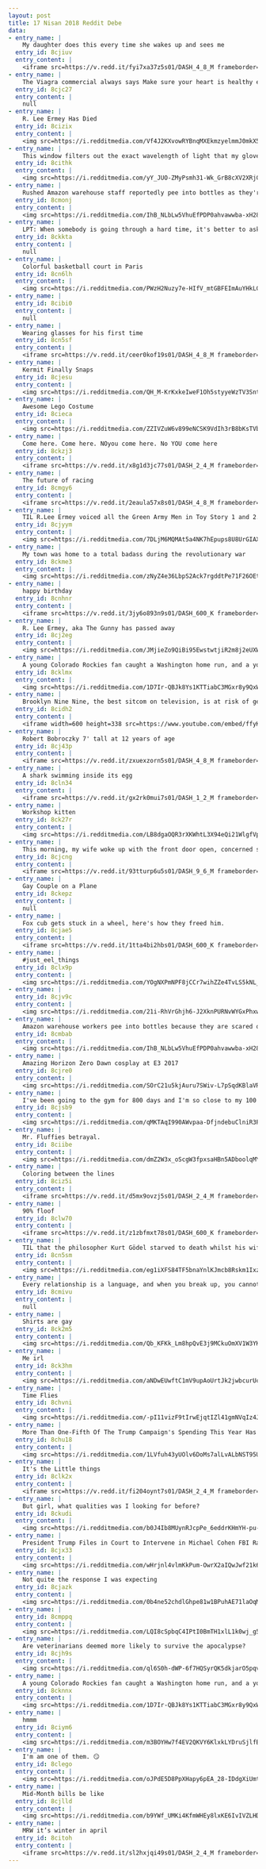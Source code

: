 ```yaml
---
layout: post
title: 17 Nisan 2018 Reddit Debe
data:
- entry_name: |
    My daughter does this every time she wakes up and sees me
  entry_id: 8cjiuv
  entry_content: |
    <iframe src=https://v.redd.it/fyi7xa37z5s01/DASH_4_8_M frameborder=0></iframe>
- entry_name: |
    The Viagra commercial always says Make sure your heart is healthy enough for sex. That's a really deep question if you think about it in more of a metaphorical way
  entry_id: 8cjc27
  entry_content: |
    null
- entry_name: |
    R. Lee Ermey Has Died
  entry_id: 8cizix
  entry_content: |
    <img src=https://i.redditmedia.com/Vf4J2KXvowRYBnqMXEkmzyelmmJ0mkX5kiNrEzptjfQ.jpg?s=c93de3d75210e3f880d0dd2250a3d680 frameborder=0>
- entry_name: |
    This window filters out the exact wavelength of light that my gloves reflect
  entry_id: 8cithk
  entry_content: |
    <img src=https://i.redditmedia.com/yY_JUO-ZMyPsmh31-Wk_GrB8cXV2XRjCXxIplpw96Xw.jpg?s=b19e36eb0a567b17a9e9b58d67c289b6 frameborder=0>
- entry_name: |
    Rushed Amazon warehouse staff reportedly pee into bottles as they're afraid of 'time-wasting' because the toilets are far away and they fear getting into trouble for taking long breaks
  entry_id: 8cmonj
  entry_content: |
    <img src=https://i.redditmedia.com/IhB_NLbLw5VhuEfPDP0ahvawwba-xH28k4UL92OXwLo.jpg?s=969912666b47660b3df198b72911fe9c frameborder=0>
- entry_name: |
    LPT: When somebody is going through a hard time, it's better to ask questions than to give advice. If you ask questions, you will help him/her talk through the problem. If you give advice, s/he will politely nod along, but s/he will feel kind of empty inside bc what s/he really needs is to talk.
  entry_id: 8ckkta
  entry_content: |
    null
- entry_name: |
    Colorful basketball court in Paris
  entry_id: 8cn6lh
  entry_content: |
    <img src=https://i.redditmedia.com/PWzH2Nuzy7e-HIfV_mtGBFEImAuYHkLCMdv7GFmOe_s.jpg?s=82f840498577249f1e7ed5c0a41497f1 frameborder=0>
- entry_name: |
  entry_id: 8cibi0
  entry_content: |
    null
- entry_name: |
    Wearing glasses for his first time
  entry_id: 8cn5sf
  entry_content: |
    <iframe src=https://v.redd.it/ceer0kof19s01/DASH_4_8_M frameborder=0></iframe>
- entry_name: |
    Kermit Finally Snaps
  entry_id: 8cjesu
  entry_content: |
    <img src=https://i.redditmedia.com/QH_M-KrKxkeIweF1Oh5styyeWzTV3SntERu_bcFVFpM.gif?fm=jpg&s=cff72a44d77a1489b81d8d2cecd6be90 frameborder=0>
- entry_name: |
    Awesome Lego Costume
  entry_id: 8cieca
  entry_content: |
    <img src=https://i.redditmedia.com/ZZIVZuW6v899eNCSK9VdIh3rB8bKsTVbkfRyhegblX8.jpg?s=8e324f5187528c638398e8d7f3349ae1 frameborder=0>
- entry_name: |
    Come here. Come here. NOyou come here. No YOU come here
  entry_id: 8ckzj3
  entry_content: |
    <iframe src=https://v.redd.it/x8g1d3jc77s01/DASH_2_4_M frameborder=0></iframe>
- entry_name: |
    The future of racing
  entry_id: 8cmgy6
  entry_content: |
    <iframe src=https://v.redd.it/2eaula57x8s01/DASH_4_8_M frameborder=0></iframe>
- entry_name: |
    TIL R.Lee Ermey voiced all the Green Army Men in Toy Story 1 and 2.
  entry_id: 8cjyym
  entry_content: |
    <img src=https://i.redditmedia.com/7DLjM6MQMAt5a4NK7hEpups8U8UrGIAXe8M6yo2qKYU.jpg?s=8007dbb437a36abc81f165ee051369c6 frameborder=0>
- entry_name: |
    My town was home to a total badass during the revolutionary war
  entry_id: 8ckme3
  entry_content: |
    <img src=https://i.redditmedia.com/zNyZ4e36LbpS2Ack7rgddtPe71F26OEtIzTrkJmF87Q.jpg?s=e88a0efc70b3cae4078bc6cfdadfd622 frameborder=0>
- entry_name: |
    happy birthday
  entry_id: 8cnhnr
  entry_content: |
    <iframe src=https://v.redd.it/3jy6o893n9s01/DASH_600_K frameborder=0></iframe>
- entry_name: |
    R. Lee Ermey, aka The Gunny has passed away
  entry_id: 8cj2eg
  entry_content: |
    <img src=https://i.redditmedia.com/JMjieZo9QiBi95EwstwtjiR2m8j2eUXWr3xWTHpRvnA.jpg?s=15fa0a363349e3ffddd669ee1d2f3a04 frameborder=0>
- entry_name: |
    A young Colorado Rockies fan caught a Washington home run, and a young Washington Nationals fan caught a Colorado home run. So they swapped souvenirs.
  entry_id: 8cklmx
  entry_content: |
    <img src=https://i.redditmedia.com/1D7Ir-QBJk8Ys1KTTiabC3MGxr8y9QxWUu7BmBZn2nU.gif?fm=jpg&s=76ffd3b3a3ead1a9e9d3b6406624a77b frameborder=0>
- entry_name: |
    Brooklyn Nine Nine, the best sitcom on television, is at risk of getting cancelled. If you don't already watch the show, you need to start. Here's a clip from tonight's episode.
  entry_id: 8cidh2
  entry_content: |
    <iframe width=600 height=338 src=https://www.youtube.com/embed/ffyKY3Dj5ZE?feature=oembed&enablejsapi=1 frameborder=0 allow=autoplay; encrypted-media allowfullscreen></iframe>
- entry_name: |
    Robert Bobroczky 7' tall at 12 years of age
  entry_id: 8cj43p
  entry_content: |
    <iframe src=https://v.redd.it/zxuexzorn5s01/DASH_4_8_M frameborder=0></iframe>
- entry_name: |
    A shark swimming inside its egg
  entry_id: 8cln34
  entry_content: |
    <iframe src=https://v.redd.it/gx2rk0mui7s01/DASH_1_2_M frameborder=0></iframe>
- entry_name: |
    Workshop kitten
  entry_id: 8ck27r
  entry_content: |
    <img src=https://i.redditmedia.com/LB8dgaOQR3rXKWhtL3X94eQi21WlgfVp00s-Maan7js.png?s=4f2a59ccc7185e62158603c1e02a721e frameborder=0>
- entry_name: |
    This morning, my wife woke up with the front door open, concerned somebody broke in. This afternoon, the door was open again. Then, we saw this.
  entry_id: 8cjcng
  entry_content: |
    <iframe src=https://v.redd.it/93tturp6u5s01/DASH_9_6_M frameborder=0></iframe>
- entry_name: |
    Gay Couple on a Plane
  entry_id: 8ckepz
  entry_content: |
    null
- entry_name: |
    Fox cub gets stuck in a wheel, here's how they freed him.
  entry_id: 8cjae5
  entry_content: |
    <iframe src=https://v.redd.it/1tta4bi2hbs01/DASH_600_K frameborder=0></iframe>
- entry_name: |
    #just_eel_things
  entry_id: 8clx9p
  entry_content: |
    <img src=https://i.redditmedia.com/YOgNXPmNPF8jCCr7wihZZe4TvLS5kNL_xI-NBHykUns.png?s=b499ccf37f52faf2b641906833c20d0e frameborder=0>
- entry_name: |
  entry_id: 8cjv9c
  entry_content: |
    <img src=https://i.redditmedia.com/21i-RhVrGhjh6-J2XknPURNvWYGxPhxwQkT6OOA-V2o.jpg?s=a58b9c450f109ffd0822c0b99555bb4b frameborder=0>
- entry_name: |
    Amazon warehouse workers pee into bottles because they are scared of being punished for taking a comfort break
  entry_id: 8cmbab
  entry_content: |
    <img src=https://i.redditmedia.com/IhB_NLbLw5VhuEfPDP0ahvawwba-xH28k4UL92OXwLo.jpg?s=969912666b47660b3df198b72911fe9c frameborder=0>
- entry_name: |
    Amazing Horizon Zero Dawn cosplay at E3 2017
  entry_id: 8cjre0
  entry_content: |
    <img src=https://i.redditmedia.com/SOrC21u5kjAuru7SWiv-L7pSqdKBlaVRJMqn6M43vsA.gif?fm=jpg&s=39c8d23d991c5ffe18e48ffb0dbe23e5 frameborder=0>
- entry_name: |
    I've been going to the gym for 800 days and I'm so close to my 100 pound weight loss goal.
  entry_id: 8cjsb9
  entry_content: |
    <img src=https://i.redditmedia.com/qMKTAqI990AWvpaa-DfjndebuClniR3PK_mhtAZnU1A.jpg?s=49366991353613a38de89722b3facba5 frameborder=0>
- entry_name: |
    Mr. Fluffies betrayal.
  entry_id: 8ciibe
  entry_content: |
    <img src=https://i.redditmedia.com/dmZ2W3x_oScgW3fpxsaHBn5ADboolqMYJWsZ2hRoE5c.jpg?s=150472a7d651c3b5d36245084b0b6da3 frameborder=0>
- entry_name: |
    Coloring between the lines
  entry_id: 8ciz5i
  entry_content: |
    <iframe src=https://v.redd.it/d5mx9ovzj5s01/DASH_2_4_M frameborder=0></iframe>
- entry_name: |
    90% floof
  entry_id: 8clw70
  entry_content: |
    <iframe src=https://v.redd.it/z1zbfmxt78s01/DASH_600_K frameborder=0></iframe>
- entry_name: |
    TIL that the philosopher Kurt Gödel starved to death whilst his wife was in hospital because he had an obsessive fear of being poisoned and would only eat food that she cooked
  entry_id: 8cn5sm
  entry_content: |
    <img src=https://i.redditmedia.com/eg1iXFS84TF5bnaYnlKJmcb8Rskm1IxzE1guCYFtbh0.jpg?s=029336e957de3983a77344b26dd517bd frameborder=0>
- entry_name: |
    Every relationship is a language, and when you break up, you cannot speak it with anyone anymore.
  entry_id: 8cmivu
  entry_content: |
    null
- entry_name: |
    Shirts are gay
  entry_id: 8ck2m5
  entry_content: |
    <img src=https://i.redditmedia.com/Qb_KFKk_Lm8hpQvE3j9MCkuOmXV1W3YKxwwZx0eV3N0.jpg?s=e7f6e08ec70fc5b86b2ca2fe0abb47f2 frameborder=0>
- entry_name: |
    Me irl
  entry_id: 8ck3hm
  entry_content: |
    <img src=https://i.redditmedia.com/aNDwEUwftC1mV9upAoUrtJk2jwbcurUcM6X_U7FPQRM.jpg?s=de21cede4a9d0c741ec89ecbae25d28a frameborder=0>
- entry_name: |
    Time Flies
  entry_id: 8chvni
  entry_content: |
    <img src=https://i.redditmedia.com/-pI11vizF9tIrwEjqtIZl41gmNVqIz4JTFm7Z31kLOY.png?s=734618940c141445ed757a8fc48e6247 frameborder=0>
- entry_name: |
    More Than One-Fifth Of The Trump Campaign's Spending This Year Has Been On Legal Fees
  entry_id: 8chu18
  entry_content: |
    <img src=https://i.redditmedia.com/1LVfuh43yUOlv6DoMs7alLvALbNST95UHdWD1gw3V8c.jpg?s=b956efb9bda523ad6e151effc2103a94 frameborder=0>
- entry_name: |
    It's the Little things
  entry_id: 8clk2x
  entry_content: |
    <iframe src=https://v.redd.it/fi204oynt7s01/DASH_2_4_M frameborder=0></iframe>
- entry_name: |
    But girl, what qualities was I looking for before?
  entry_id: 8ckudi
  entry_content: |
    <img src=https://i.redditmedia.com/b0J4Ib8MUynRJcpPe_6eddrKHmYH-pu-KMzoereDP74.jpg?s=cb3ceeeeef7a03089a98f8f99f670cde frameborder=0>
- entry_name: |
    President Trump Files in Court to Intervene in Michael Cohen FBI Raid Case
  entry_id: 8cjx33
  entry_content: |
    <img src=https://i.redditmedia.com/wHrjnl4vlmKkPum-OwrX2aIQwJwf21k6PsumPJFtWyo.jpg?s=310b90151523f05007c214ed39e253b6 frameborder=0>
- entry_name: |
    Not quite the response I was expecting
  entry_id: 8cjazk
  entry_content: |
    <img src=https://i.redditmedia.com/0b4ne52chdlGhpe81w1BPuhAE71laOqMaYmZt1Gogh4.jpg?s=6f4e0cc2ce1c0d896bb6fd6b5c8d022b frameborder=0>
- entry_name: |
  entry_id: 8cmppq
  entry_content: |
    <img src=https://i.redditmedia.com/LQI8cSpbqC4IPtI0BmTH1xlL1k0wj_g57ky52yu0cAQ.jpg?s=934c16b610b6fdef8328e14e2847167a frameborder=0>
- entry_name: |
    Are veterinarians deemed more likely to survive the apocalypse?
  entry_id: 8cjh9s
  entry_content: |
    <img src=https://i.redditmedia.com/ql6S0h-dWP-6f7HQSyrQK5dkjarO5pqvFYae06yghhk.png?s=543c3b4ed12cfdabbab57236d52136b8 frameborder=0>
- entry_name: |
    A young Colorado Rockies fan caught a Washington home run, and a young Washington Nationals fan caught a Colorado home run. So they swapped souvenirs.
  entry_id: 8cknnx
  entry_content: |
    <img src=https://i.redditmedia.com/1D7Ir-QBJk8Ys1KTTiabC3MGxr8y9QxWUu7BmBZn2nU.gif?fm=jpg&s=76ffd3b3a3ead1a9e9d3b6406624a77b frameborder=0>
- entry_name: |
    hmmm
  entry_id: 8ciym6
  entry_content: |
    <img src=https://i.redditmedia.com/m3BOYHw7f4EV2QKVY6KlxkLYDruSjlfBmJaPCs35f8k.jpg?s=0a04e00f444292abf6fb173e20c8007d frameborder=0>
- entry_name: |
    I'm am one of them. 😏
  entry_id: 8clego
  entry_content: |
    <img src=https://i.redditmedia.com/oJPdE5D8PpXHapy6pEA_28-IDdgXiUmtHP0cXVt1-EQ.jpg?s=15d7aa10662ef987f9140f1de8718126 frameborder=0>
- entry_name: |
    Mid-Month bills be like
  entry_id: 8cjlld
  entry_content: |
    <img src=https://i.redditmedia.com/b9YWf_UMKi4KfmWHEy8lxKE6IvIVZLHDpVhl6QVts_Q.png?s=8ae402bd584a413ba4845dab8d80c7c1 frameborder=0>
- entry_name: |
    MRW it’s winter in april
  entry_id: 8citoh
  entry_content: |
    <iframe src=https://v.redd.it/sl2hxjqi49s01/DASH_2_4_M frameborder=0></iframe>
---
```

